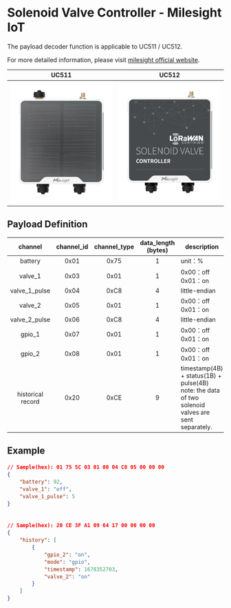 # Solenoid Valve Controller - Milesight IoT

The payload decoder function is applicable to UC511 / UC512.

For more detailed information, please visit [milesight official website](https://www.milesight-iot.com).

|         UC511          |         UC512          |
| :--------------------: | :--------------------: |
| ![UC511](UC511_v3.png) | ![UC512](UC512_v3.png) |

## Payload Definition

|      channel      | channel_id | channel_type | data_length (bytes) | description                                                                                            |
| :---------------: | :--------: | :----------: | :-----------------: | ------------------------------------------------------------------------------------------------------ |
|      battery      |    0x01    |     0x75     |          1          | unit：%                                                                                                |
|      valve_1      |    0x03    |     0x01     |          1          | 0x00：off<br />0x01：on                                                                                |
|   valve_1_pulse   |    0x04    |     0xC8     |          4          | little-endian                                                                                          |
|      valve_2      |    0x05    |     0x01     |          1          | 0x00：off<br />0x01：on                                                                                |
|   valve_2_pulse   |    0x06    |     0xC8     |          4          | little-endian                                                                                          |
|      gpio_1       |    0x07    |     0x01     |          1          | 0x00：off<br />0x01：on                                                                                |
|      gpio_2       |    0x08    |     0x01     |          1          | 0x00：off<br />0x01：on                                                                                |
| historical record |    0x20    |     0xCE     |          9          | timestamp(4B) + status(1B) + pulse(4B)<br />note: the data of two solenoid valves are sent separately. |

## Example

```json
// Sample(hex): 01 75 5C 03 01 00 04 C8 05 00 00 00
{
    "battery": 92,
    "valve_1": "off",
    "valve_1_pulse": 5
}


// Sample(hex): 20 CE 3F A1 09 64 17 00 00 00 00
{
    "history": [
        {
            "gpio_2": "on",
            "mode": "gpio",
            "timestamp": 1678352703,
            "valve_2": "on"
        }
    ]
}
```
